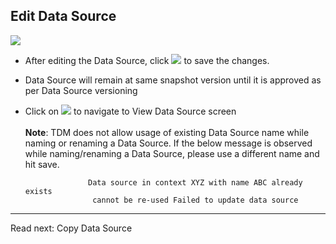 ## Edit Data Source

<img src="assets/images/screens/datasource_edit.png" class="docs-screenshot">

- After editing the Data Source, click ![](assets/images/buttons/save.png) to save the changes.
- Data Source will remain at same snapshot version until it is approved as per <a ui-sref="documentation.datasource-create({'#': 'version'})">Data Source versioning</a>
- Click on ![](assets/images/buttons/cancel.png) to navigate to <a ui-sref="documentation.datasource-view">View Data Source</a> screen
<br/><br/>
<i class="fa fa-info-circle text-info"></i> **Note**: TDM does not allow usage of existing Data Source name while naming or renaming a Data Source.
If the below message is observed while naming/renaming a Data Source, please use a different name and hit save.

                    Data source in context XYZ with name ABC already exists 
                     cannot be re-used Failed to update data source 


---

Read next: <a ui-sref="documentation.datasource-copy">Copy Data Source</a>
